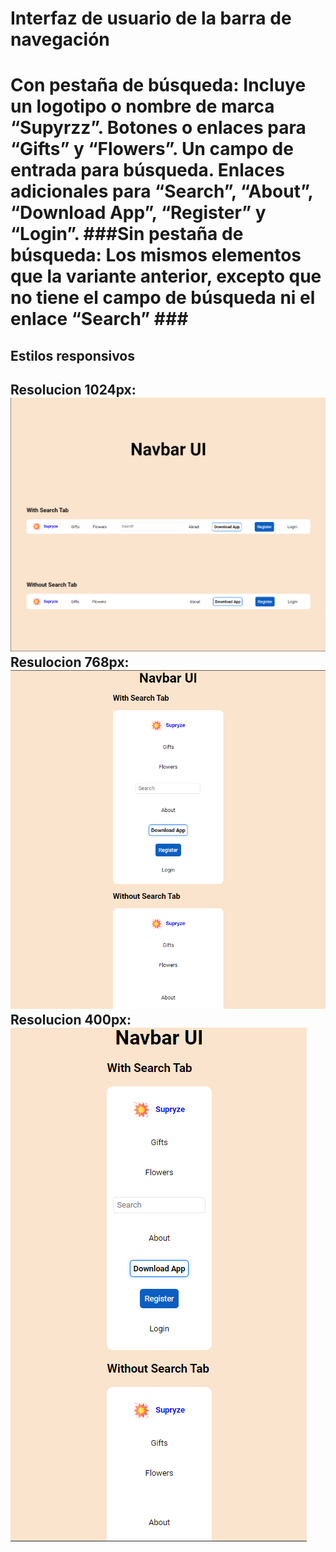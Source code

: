 <h1>Interfaz de usuario de la barra de navegación<h1>
Con pestaña de búsqueda:
Incluye un logotipo o nombre de marca “Supyrzz”.
Botones o enlaces para “Gifts” y “Flowers”.
Un campo de entrada para búsqueda.
Enlaces adicionales para “Search”, “About”, “Download App”, “Register” y “Login”.
###Sin pestaña de búsqueda:
Los mismos elementos que la variante anterior, excepto que no tiene el campo de búsqueda ni el enlace “Search”
###<h2>Estilos responsivos<h2>
Resolucion 1024px:
<img src="img/Captura-1.png">
Resulocion 768px:
<img src="img/Captura-2.png">
Resolucion 400px:
<img src="img/Captura-3.png">

